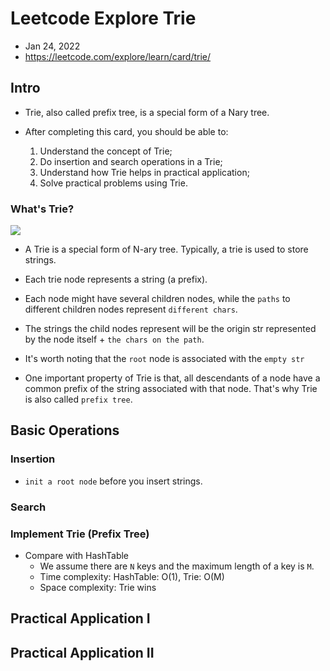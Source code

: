 # Leetcode Explore Trie

- Jan 24, 2022
- https://leetcode.com/explore/learn/card/trie/

## Intro

- Trie, also called prefix tree, is a special form of a Nary tree.
- After completing this card, you should be able to:

  1. Understand the concept of Trie;
  2. Do insertion and search operations in a Trie;
  3. Understand how Trie helps in practical application;
  4. Solve practical problems using Trie.

### What's Trie?

![](../pics/trie-intro.png)

- A Trie is a special form of N-ary tree. Typically, a trie is used to store strings.
- Each trie node represents a string (a prefix).
- Each node might have several children nodes, while the `paths` to different children nodes represent `different chars`.
- The strings the child nodes represent will be the origin str represented by the node itself + `the chars on the path`.

- It's worth noting that the `root` node is associated with the `empty str`
- One important property of Trie is that, all descendants of a node have a common prefix of the string associated with that node. That's why Trie is also called `prefix tree`.

## Basic Operations

### Insertion

- `init a root node` before you insert strings.

### Search

### Implement Trie (Prefix Tree)

- Compare with HashTable
  - We assume there are `N` keys and the maximum length of a key is `M`.
  - Time complexity: HashTable: O(1), Trie: O(M)
  - Space complexity: Trie wins

## Practical Application I

## Practical Application II

